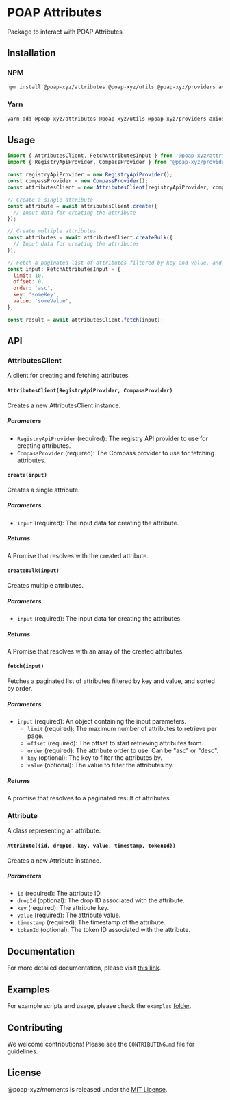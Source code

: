 # POAP Attributes

Package to interact with POAP Attributes

## Installation

### NPM
```bash
npm install @poap-xyz/attributes @poap-xyz/utils @poap-xyz/providers axios form-data
```

### Yarn
```bash
yarn add @poap-xyz/attributes @poap-xyz/utils @poap-xyz/providers axios form-data
```

## Usage

```javascript
import { AttributesClient, FetchAttributesInput } from '@poap-xyz/attributes';
import { RegistryApiProvider, CompassProvider } from '@poap-xyz/providers';

const registryApiProvider = new RegistryApiProvider();
const compassProvider = new CompassProvider();
const attributesClient = new AttributesClient(registryApiProvider, compassProvider);

// Create a single attribute
const attribute = await attributesClient.create({
  // Input data for creating the attribute
});

// Create multiple attributes
const attributes = await attributesClient.createBulk({
  // Input data for creating the attributes
});

// Fetch a paginated list of attributes filtered by key and value, and sorted by order
const input: FetchAttributesInput = {
  limit: 10,
  offset: 0,
  order: 'asc',
  key: 'someKey',
  value: 'someValue',
};

const result = await attributesClient.fetch(input);
```

## API

### AttributesClient

A client for creating and fetching attributes.

#### `AttributesClient(RegistryApiProvider, CompassProvider)`

Creates a new AttributesClient instance.

##### Parameters

- `RegistryApiProvider` (required): The registry API provider to use for creating attributes.
- `CompassProvider` (required): The Compass provider to use for fetching attributes.

#### `create(input)`

Creates a single attribute.

##### Parameters

- `input` (required): The input data for creating the attribute.

##### Returns

A Promise that resolves with the created attribute.

#### `createBulk(input)`

Creates multiple attributes.

##### Parameters

- `input` (required): The input data for creating the attributes.

##### Returns

A Promise that resolves with an array of the created attributes.

#### `fetch(input)`

Fetches a paginated list of attributes filtered by key and value, and sorted by order.

##### Parameters

- `input` (required): An object containing the input parameters.
  - `limit` (required): The maximum number of attributes to retrieve per page.
  - `offset` (required): The offset to start retrieving attributes from.
  - `order` (required): The attribute order to use. Can be "asc" or "desc".
  - `key` (optional): The key to filter the attributes by.
  - `value` (optional): The value to filter the attributes by.

##### Returns

A promise that resolves to a paginated result of attributes.

### Attribute

A class representing an attribute.

#### `Attribute({id, dropId, key, value, timestamp, tokenId})`

Creates a new Attribute instance.

##### Parameters

- `id` (required): The attribute ID.
- `dropId` (optional): The drop ID associated with the attribute.
- `key` (required): The attribute key.
- `value` (required): The attribute value.
- `timestamp` (required): The timestamp of the attribute.
- `tokenId` (optional): The token ID associated with the attribute.

## Documentation

For more detailed documentation, please visit [this link](https://documentation.poap.tech/docs).

## Examples

For example scripts and usage, please check the `examples` [folder](https://github.com/poap-xyz/poap.js/tree/main/examples).

## Contributing

We welcome contributions! Please see the `CONTRIBUTING.md` file for guidelines.

## License

@poap-xyz/moments is released under the [MIT License](https://opensource.org/licenses/MIT).
